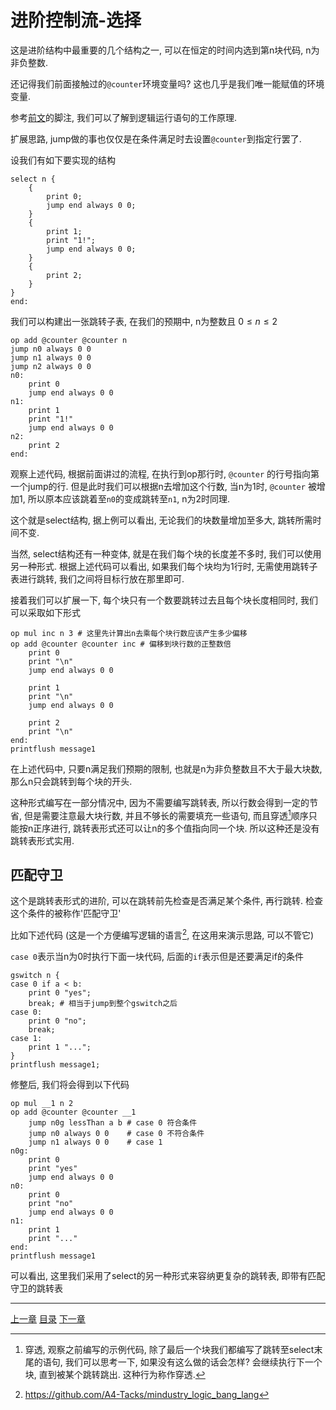 # 进阶控制流-选择
这是进阶结构中最重要的几个结构之一, 可以在恒定的时间内选到第n块代码, n为非负整数.

还记得我们前面接触过的`@counter`环境变量吗? 这也几乎是我们唯一能赋值的环境变量.

参考[前文](./06-env-vars.md)的脚注, 我们可以了解到逻辑运行语句的工作原理.

扩展思路, jump做的事也仅仅是在条件满足时去设置`@counter`到指定行罢了.

设我们有如下要实现的结构

```
select n {
    {
        print 0;
        jump end always 0 0;
    }
    {
        print 1;
        print "1!";
        jump end always 0 0;
    }
    {
        print 2;
    }
}
end:
```

我们可以构建出一张跳转子表, 在我们的预期中, n为整数且 $0 \le n \le 2$

```
op add @counter @counter n
jump n0 always 0 0
jump n1 always 0 0
jump n2 always 0 0
n0:
    print 0
    jump end always 0 0
n1:
    print 1
    print "1!"
    jump end always 0 0
n2:
    print 2
end:
```

观察上述代码, 根据前面讲过的流程,
在执行到op那行时, `@counter` 的行号指向第一个jump的行.
但是此时我们可以根据n去增加这个行数, 当n为1时, `@counter` 被增加1,
所以原本应该跳着至`n0`的变成跳转至`n1`, n为2时同理.

这个就是select结构, 据上例可以看出, 无论我们的块数量增加至多大, 跳转所需时间不变.

当然, select结构还有一种变体, 就是在我们每个块的长度差不多时, 我们可以使用另一种形式.
根据上述代码可以看出, 如果我们每个块均为1行时, 无需使用跳转子表进行跳转,
我们之间将目标行放在那里即可.

接着我们可以扩展一下, 每个块只有一个数要跳转过去且每个块长度相同时, 我们可以采取如下形式
```
op mul inc n 3 # 这里先计算出n去乘每个块行数应该产生多少偏移
op add @counter @counter inc # 偏移到块行数的正整数倍
    print 0
    print "\n"
    jump end always 0 0

    print 1
    print "\n"
    jump end always 0 0

    print 2
    print "\n"
end:
printflush message1
```

在上述代码中, 只要n满足我们预期的限制, 也就是n为非负整数且不大于最大块数,
那么n只会跳转到每个块的开头.

这种形式编写在一部分情况中, 因为不需要编写跳转表, 所以行数会得到一定的节省,
但是需要注意最大块行数, 并且不够长的需要填充一些语句,
而且穿透[^1]顺序只能按n正序进行, 跳转表形式还可以让n的多个值指向同一个块.
所以这种还是没有跳转表形式实用.


匹配守卫
---
这个是跳转表形式的进阶, 可以在跳转前先检查是否满足某个条件, 再行跳转.
检查这个条件的被称作'匹配守卫'

比如下述代码 (这是一个方便编写逻辑的语言[^2], 在这用来演示思路, 可以不管它)

`case 0`表示当n为0时执行下面一块代码, 后面的`if`表示但是还要满足if的条件

```
gswitch n {
case 0 if a < b:
    print 0 "yes";
    break; # 相当于jump到整个gswitch之后
case 0:
    print 0 "no";
    break;
case 1:
    print 1 "...";
}
printflush message1;
```

修整后, 我们将会得到以下代码

```
op mul __1 n 2
op add @counter @counter __1
    jump n0g lessThan a b # case 0 符合条件
    jump n0 always 0 0    # case 0 不符合条件
    jump n1 always 0 0    # case 1
n0g:
    print 0
    print "yes"
    jump end always 0 0
n0:
    print 0
    print "no"
    jump end always 0 0
n1:
    print 1
    print "..."
end:
printflush message1
```

可以看出, 这里我们采用了select的另一种形式来容纳更复杂的跳转表,
即带有匹配守卫的跳转表


[^1]: 穿透, 观察之前编写的示例代码, 除了最后一个块我们都编写了跳转至select末尾的语句,
      我们可以思考一下, 如果没有这么做的话会怎样?
      会继续执行下一个块, 直到被某个跳转跳出. 这种行为称作穿透.

[^2]: https://github.com/A4-Tacks/mindustry_logic_bang_lang


---
[上一章](./20-advanced-control-flow-basic.md)
[目录](./README.md)
[下一章](./22-complex-cond.md)
